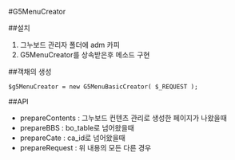 #G5MenuCreator

##설치
1. 그누보드 관리자 폴더에 adm 카피
2. G5MenuCreator를 상속받은후 메소드 구현

##객채의 생성
~~~~
$g5MenuCreator = new G5MenuBasicCreator( $_REQUEST );
~~~~

##API
* prepareContents : 그누보드 컨텐츠 관리로 생성한 페이지가 나왔을때
* prepareBBS : bo_table로 넘어왔을때
* prepareCate : ca_id로 넘어왔을때
* prepareRequest : 위 내용의 모든 다른 경우